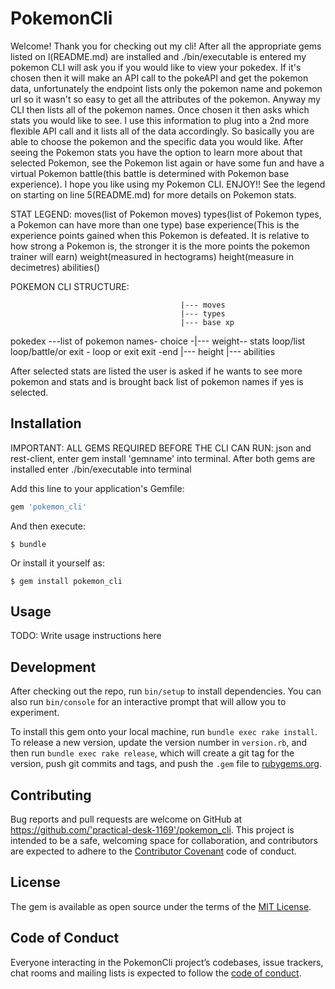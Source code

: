 # PokemonCli

Welcome! Thank you for checking out my cli! After all the appropriate gems listed on l(README.md)  are installed and ./bin/executable is entered my pokemon CLI will ask you if you would like to view your pokedex. If it's chosen then it will make an API call to the pokeAPI and get the pokemon data, unfortunately the endpoint lists only the pokemon name and pokemon url so it wasn't so easy to get all the attributes of the pokemon. Anyway my CLI then lists all of the pokemon names. Once chosen it then asks which stats you would like to see. I use this information to plug into a 2nd more flexible API call and it lists all of the data accordingly. So basically you are able to choose the pokemon and the specific data you would like. After seeing the Pokemon stats you have the option to learn more about that selected Pokemon, see the Pokemon list again or have some fun and have a virtual Pokemon battle(this battle is determined with Pokemon base experience). I hope you like using my Pokemon CLI. ENJOY!! See the legend on starting on line 5(README.md) for more details on Pokemon stats.

STAT LEGEND: moves(list of Pokemon moves)
             types(list of Pokemon types, a Pokemon can have more than one type)
             base experience(This is the experience points gained when this Pokemon is defeated. It is relative to how strong a Pokemon is, the stronger it is the more points the pokemon trainer will earn)
             weight(measured in hectograms)
             height(measure in decimetres)
             abilities()
             
            


POKEMON CLI STRUCTURE:

                                          |--- moves
                                          |--- types 
                                          |--- base xp
pokedex ---list of pokemon names- choice -|--- weight-- stats loop/list loop/battle/or exit - loop or exit
exit -end                                 |--- height
                                          |--- abilities 
                                                     
 After selected stats are listed the user is asked if he wants to see more pokemon and stats and is brought back list of pokemon names if yes is selected.                                                    
                                                     

## Installation
IMPORTANT: ALL GEMS REQUIRED BEFORE THE CLI CAN RUN: json and rest-client, enter gem install 'gemname' into terminal.
After both gems are installed enter ./bin/executable into terminal





Add this line to your application's Gemfile:

```ruby
gem 'pokemon_cli'
```

And then execute:

    $ bundle

Or install it yourself as:

    $ gem install pokemon_cli
    
    

## Usage

TODO: Write usage instructions here

## Development

After checking out the repo, run `bin/setup` to install dependencies. You can also run `bin/console` for an interactive prompt that will allow you to experiment.

To install this gem onto your local machine, run `bundle exec rake install`. To release a new version, update the version number in `version.rb`, and then run `bundle exec rake release`, which will create a git tag for the version, push git commits and tags, and push the `.gem` file to [rubygems.org](https://rubygems.org).

## Contributing

Bug reports and pull requests are welcome on GitHub at https://github.com/'practical-desk-1169'/pokemon_cli. This project is intended to be a safe, welcoming space for collaboration, and contributors are expected to adhere to the [Contributor Covenant](http://contributor-covenant.org) code of conduct.

## License

The gem is available as open source under the terms of the [MIT License](https://opensource.org/licenses/MIT).

## Code of Conduct

Everyone interacting in the PokemonCli project’s codebases, issue trackers, chat rooms and mailing lists is expected to follow the [code of conduct](https://github.com/'practical-desk-1169'/pokemon_cli/blob/master/CODE_OF_CONDUCT.md).
